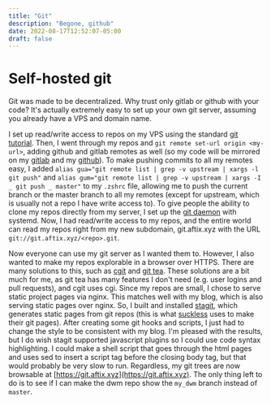```yaml
---
title: "Git"
description: "Begone, github"
date: 2022-08-17T12:52:07-05:00
draft: false
---
```


# Self-hosted git

Git was made to be decentralized. Why trust
only gitlab or github with your code? It's actually
extremely easy to set up your own git server, assuming
you already have a VPS and domain name.

I set up read/write access to repos on my
VPS using the standard
[git tutorial](https://git-scm.com/book/en/v2/Git-on-the-Server-Setting-Up-the-Server).
Then, I went through my repos and
`git remote set-url origin <my-url>`, adding
github and gitlab remotes as well (so my code will be
mirrored on my [gitlab](https://gitlab.com/aftix) and my
[github](https://github.com/aftix)). To make pushing commits
to all my remotes easy, I added
`alias gua="git remote list | grep -v upstream | xargs -l git push"`
and
`alias gum="git remote list | grep -v upstream | xargs -I _ git push _ master"`
to my `.zshrc` file, allowing me
to push the current branch or the master branch to all my remotes
(except for upstream, which is usually not a repo I have
write access to). To give people the ability to clone my
repos directly from my server, I set up the
[git daemon](https://git-scm.com/book/en/v2/Git-on-the-Server-Git-Daemon)
with systemd. Now, I had read/write access to my repos, and
the entire world can read my repos right from my new
subdomain, git.aftix.xyz with the URL `git://git.aftix.xyz/<repo>.git`.

Now everyone can use my git server as I wanted them to. However,
I also wanted to make my repos explorable in a browser over HTTPS.
There are many solutions to this, such as [cgit](https://git.zx2c4.com/cgit/about/)
and
[git tea](https://gitea.io/). These solutions are a bit much
for me, as git tea has many features I don't need (e.g. user logins
and pull requests), and cgit uses cgi. Since my repos are small,
I chose to serve static project pages via nginx. This matches well
with my blog, which is also serving static pages over nginx.
So, I built and installed [stagit](https://git.2f30.org/stagit/),
which generates static pages from git repos (this is what
[suckless](https://suckless.org) uses to make their git
pages). After creating some git hooks and scripts, I just had
to change the style to be consistent with my blog. I'm pleased
with the results, but I do wish stagit supported javascript plugins
so I could use code syntax highlighting. I could make a shell script
that goes through the html pages and uses sed to insert a script
tag before the closing body tag, but that would probably be
very slow to run. Regardless, my git trees are now browsable at
[https://git.aftix.xyz](https://git.aftix.xyz). The only
thing left to do is to see if I can make the dwm repo show
the `my_dwm` branch instead of `master`.